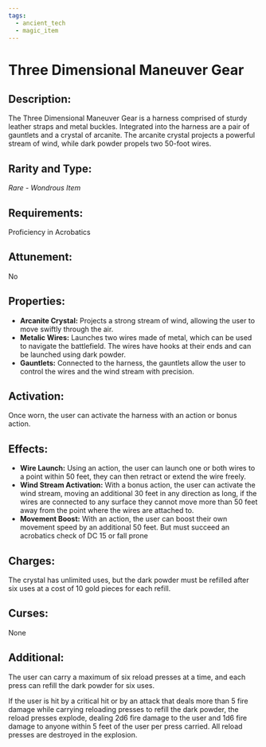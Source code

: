 ```yaml
---
tags:
  - ancient_tech
  - magic_item
---
```

# Three Dimensional Maneuver Gear

## Description:
The Three Dimensional Maneuver Gear is a harness comprised of sturdy leather straps and metal buckles. Integrated into the harness are a pair of gauntlets and a crystal of arcanite. The arcanite crystal projects a powerful stream of wind, while dark powder propels two 50-foot wires. 

## Rarity and Type:
*Rare - Wondrous Item*

## Requirements:
Proficiency in Acrobatics

## Attunement:
No

## Properties:
- **Arcanite Crystal:** Projects a strong stream of wind, allowing the user to move swiftly through the air.
- **Metalic Wires:** Launches two wires made of metal, which can be used to navigate the battlefield. The wires have hooks at their ends and can be launched using dark powder.
- **Gauntlets:** Connected to the harness, the gauntlets allow the user to control the wires and the wind stream with precision.

## Activation:
Once worn, the user can activate the harness with an action or bonus action.

## Effects:
- **Wire Launch:** Using an action, the user can launch one or both wires to a point within 50 feet, they can then retract or extend the wire freely. 
- **Wind Stream Activation:** With a bonus action, the user can activate the wind stream, moving an additional 30 feet in any direction as long, if the wires are connected to any surface they cannot move more than 50 feet away from the point where the wires are attached to.
- **Movement Boost:** With an action, the user can boost their own movement speed by an additional 50 feet. But must succeed an acrobatics check of DC 15 or fall prone

## Charges:
The crystal has unlimited uses, but the dark powder must be refilled after six uses at a cost of 10 gold pieces for each refill.

## Curses:
None

## Additional:
The user can carry a maximum of six reload presses at a time, and each press can refill the dark powder for six uses.

If the user is hit by a critical hit or by an attack that deals more than 5 fire damage while carrying reloading presses to refill the dark powder, the reload presses explode, dealing 2d6 fire damage to the user and 1d6 fire damage to anyone within 5 feet of the user per press carried. All reload presses are destroyed in the explosion.